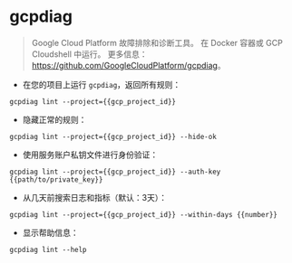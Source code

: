 # gcpdiag

> Google Cloud Platform 故障排除和诊断工具。
> 在 Docker 容器或 GCP Cloudshell 中运行。
> 更多信息：<https://github.com/GoogleCloudPlatform/gcpdiag>。

- 在您的项目上运行 `gcpdiag`，返回所有规则：

`gcpdiag lint --project={{gcp_project_id}}`

- 隐藏正常的规则：

`gcpdiag lint --project={{gcp_project_id}} --hide-ok`

- 使用服务账户私钥文件进行身份验证：

`gcpdiag lint --project={{gcp_project_id}} --auth-key {{path/to/private_key}}`

- 从几天前搜索日志和指标（默认：3天）：

`gcpdiag lint --project={{gcp_project_id}} --within-days {{number}}`

- 显示帮助信息：

`gcpdiag lint --help`